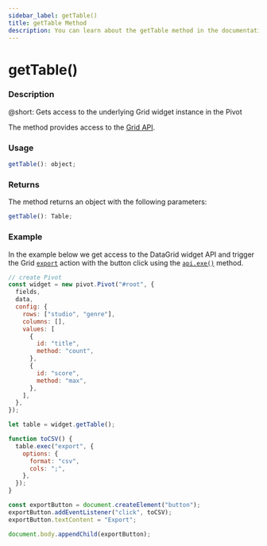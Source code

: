 ```yaml
---
sidebar_label: getTable()
title: getTable Method
description: You can learn about the getTable method in the documentation of the DHTMLX JavaScript Pivot library. Browse developer guides and API reference, try out code examples and live demos, and download a free 30-day evaluation version of DHTMLX Pivot.
---
```


# getTable()

### Description

@short: Gets access to the underlying Grid widget instance in the Pivot

The method provides access to the [Grid API](https://docs.svar.dev/svelte/grid/api/overview/api_overview).

### Usage

~~~jsx {}
getTable(): object;
~~~

### Returns

The method returns an object with the following parameters:

~~~jsx {}
getTable(): Table;
~~~

### Example

In the example below we get access to the DataGrid widget API and trigger the Grid [`export`](https://docs.svar.dev/svelte/grid/api/actions/export) action with the button click using the [`api.exe()`](/api/methods/exec) method.

~~~jsx {}
// create Pivot
const widget = new pivot.Pivot("#root", {
  fields,
  data,
  config: {
    rows: ["studio", "genre"],
    columns: [],
    values: [
      {
        id: "title",
        method: "count",
      },
      {
        id: "score",
        method: "max",
      },
    ],
  },
});

let table = widget.getTable();

function toCSV() {
  table.exeс("export", {
    options: {
      format: "csv",
      cols: ";",
    },
  });
}

const exportButton = document.createElement("button");
exportButton.addEventListener("click", toCSV);
exportButton.textContent = "Export";

document.body.appendChild(exportButton);
~~~
